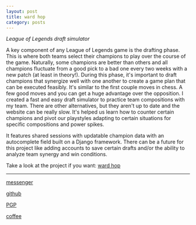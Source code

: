 ```yaml
---
layout: post
title: ward hop
category: posts
---
```


*League of Legends draft simulator*

A key component of any League of Legends game is the drafting phase. This is where both teams select their champions to play over the course of the game. Naturally, some champions are better than others and all champions fluctuate from a good pick to a bad one every two weeks with a new patch (at least in theory!). During this phase, it's important to draft champions that synergize well with one another to create a game plan that can be executed feasibly. It's similar to the first couple moves in chess. A few good moves and you can get a huge advantage over the opposition. I created a fast and easy draft simulator to practice team compositions with my team. There are other alternatives, but they aren't up to date and the website can be really slow. It's helped us learn how to counter certain champions and pivot our playstyles adapting to certain situations for specific compositions and power spikes.

It features shared sessions with updatable champion data with an autocomplete field built on a Django framework. There can be a future for this project like adding accounts to save certain drafts and/or the ability to analyze team synergy and win conditions.

Take a look at the project if you want:
[ward hop][ward hop]

---

[messenger][facebook]

[github][dqd]

[PGP][PGP]

[coffee][coffee]

[facebook]: https://www.m.me/dqdang1
[dqd]: https://github.com/dqdang
[PGP]: https://raw.githubusercontent.com/dqdang/dqdang.github.io/master/derek-dang.asc
[coffee]: https://www.buymeacoffee.com/dqdang
[ward hop]: https://github.com/dqdang/ward-hop

